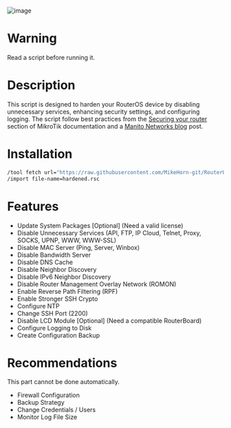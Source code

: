 ![image](https://github.com/MikeHorn-git/RouterOS-Hardening/assets/123373126/fec74d01-aa82-46ff-85dd-4059cb4ba272)

# Warning
Read a script before running it.

# Description
This script is designed to harden your RouterOS device by disabling unnecessary services, enhancing security settings, and configuring logging. The script follow best practices from the [Securing your router](https://help.mikrotik.com/docs/display/ROS/Securing+your+router) section of MikroTik documentation and a [Manito Networks blog](https://www.manitonetworks.com/networking/2017/7/25/mikrotik-router-hardening) post.

# Installation
```bash
/tool fetch url="https://raw.githubusercontent.com/MikeHorn-git/RouterOS-Hardening/main/hardening.rsc" mode=https
/import file-name=hardened.rsc
```

# Features
* Update System Packages [Optional] (Need a valid license)
* Disable Unnecessary Services (API, FTP, IP Cloud, Telnet, Proxy, SOCKS, UPNP, WWW, WWW-SSL)
* Disable MAC Server (Ping, Server, Winbox)
* Disable Bandwidth Server
* Disable DNS Cache 
* Disable Neighbor Discovery
* Disable IPv6 Neighbor Discovery
* Disable Router Management Overlay Network (ROMON)
* Enable Reverse Path Filtering (RPF)
* Enable Stronger SSH Crypto
* Configure NTP
* Change SSH Port (2200)
* Disable LCD Module [Optional] (Need a compatible RouterBoard)
* Configure Logging to Disk
* Create Configuration Backup

# Recommendations
This part cannot be done automatically.
* Firewall Configuration
* Backup Strategy
* Change Credentials / Users
* Monitor Log File Size
